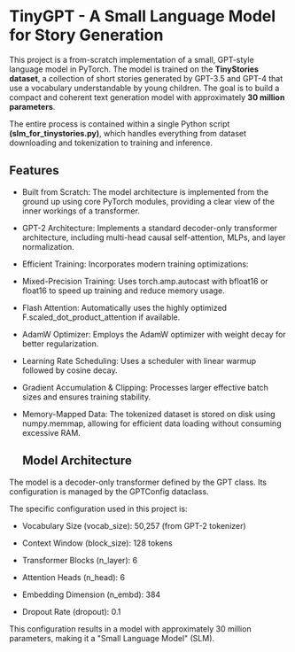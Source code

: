 # TinyGPT - A Small Language Model for Story Generation

This project is a from-scratch implementation of a small, GPT-style language model in PyTorch. The model is trained on the **TinyStories dataset**, a collection of short stories generated by GPT-3.5 and GPT-4 that use a vocabulary understandable by young children. The goal is to build a compact and coherent text generation model with approximately **30 million parameters**.

The entire process is contained within a single Python script **(slm_for_tinystories.py)**, which handles everything from dataset downloading and tokenization to training and inference.

## Features
- Built from Scratch: The model architecture is implemented from the ground up using core PyTorch modules, providing a clear view of the inner workings of a transformer.

- GPT-2 Architecture: Implements a standard decoder-only transformer architecture, including multi-head causal self-attention, MLPs, and layer normalization.

- Efficient Training: Incorporates modern training optimizations:

- Mixed-Precision Training: Uses torch.amp.autocast with bfloat16 or float16 to speed up training and reduce memory usage.

- Flash Attention: Automatically uses the highly optimized F.scaled_dot_product_attention if available.

- AdamW Optimizer: Employs the AdamW optimizer with weight decay for better regularization.

- Learning Rate Scheduling: Uses a scheduler with linear warmup followed by cosine decay.

- Gradient Accumulation & Clipping: Processes larger effective batch sizes and ensures training stability.

- Memory-Mapped Data: The tokenized dataset is stored on disk using numpy.memmap, allowing for efficient data loading without consuming excessive RAM.

  ## Model Architecture

The model is a decoder-only transformer defined by the GPT class. Its configuration is managed by the GPTConfig dataclass.

The specific configuration used in this project is:

- Vocabulary Size (vocab_size): 50,257 (from GPT-2 tokenizer)

- Context Window (block_size): 128 tokens

- Transformer Blocks (n_layer): 6

- Attention Heads (n_head): 6

- Embedding Dimension (n_embd): 384

- Dropout Rate (dropout): 0.1

This configuration results in a model with approximately 30 million parameters, making it a "Small Language Model" (SLM).

